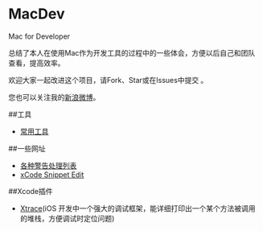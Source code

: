 # MacDev
Mac for Developer

总结了本人在使用Mac作为开发工具的过程中的一些体会，方便以后自己和团队查看，提高效率。

欢迎大家一起改进这个项目，请Fork、Star或在Issues中提交 。

您也可以关注我的[新浪微博](http://weibo.com/wangyangc)。 

##工具
- [常用工具](https://github.com/wangyangcc/MacDev/blob/master/apps.md)

##一些网址
- [各种警告处理列表](http://fuckingclangwarnings.com)
- [xCode Snippet Edit](http://cocoaholic.com/snippet_edit/)


##Xcode插件
- [Xtrace](https://github.com/johnno1962/Xtrace)(iOS 开发中一个强大的调试框架，能详细打印出一个某个方法被调用的堆栈，方便调试时定位问题)
